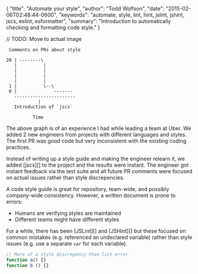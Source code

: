 {
  "title": "Automate your style",
  "author": "Todd Wolfson",
  "date": "2015-02-06T02:48:44-0600",
  "keywords": "automate, style, lint, hint, jslint, jshint, jscs, eslint, esformatter",
  "summary": "Introduction to automatically checking and formatting code style."
}

// TODO: Move to actual image

```
 Comments on PRs about style

20 | --------\
   |          |
   |          |
   |          |
   |          |
 1 |          \--\
 0 |              -------
   -----------------------
            |
   Introduction of `jscs`

          Time
```

The above graph is of an experience I had while leading a team at Uber. We added 2 new engineers from projects with different languages and styles. The first PR was good code but very inconsistent with the existing coding practices.

Instead of writing up a style guide and making the engineer relearn it, we added [jscs][] to the project and the results were instant. The engineer got instant feedback via the test suite and all future PR comments were focused on actual issues rather than style discrepencies.

A code style guide is great for repository, team-wide, and possibly company-wide consistency. However, a written document is prone to errors:

- Humans are verifying styles are maintained
- Different teams might have different styles

For a while, there has been [JSLint][] and [JSHint][] but these focused on common mistakes (e.g. referenced an undeclared variable) rather than style issues (e.g. use a separate `var` for each variable).

```js
// More of a style discrepency than lint error
function a() {}
function b () {}
```
